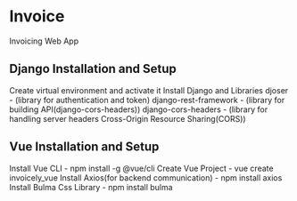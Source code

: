 # Invoice

Invoicing Web App

## Django Installation and Setup

Create virtual environment and activate it
Install Django and Libraries
  djoser - (library for authentication and token)
  django-rest-framework - (library for building API(django-cors-headers))
  django-cors-headers - (library for handling server headers Cross-Origin Resource Sharing(CORS))

## Vue Installation and Setup

Install Vue CLI - npm install -g @vue/cli
Create Vue Project - vue create invoicely_vue
Install Axios(for backend communication) - npm install axios
Install Bulma Css Library - npm install bulma
